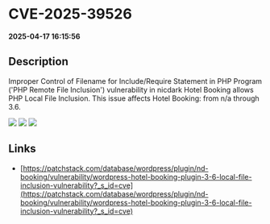 # CVE-2025-39526

**2025-04-17 16:15:56**

## Description
Improper Control of Filename for Include/Require Statement in PHP Program ('PHP Remote File Inclusion') vulnerability in nicdark Hotel Booking allows PHP Local File Inclusion. This issue affects Hotel Booking: from n/a through 3.6.

![](https://img.shields.io/static/v1?label=Score&message=8.1&color=red)
![](https://img.shields.io/static/v1?label=Severity&message=HIGH&color=red)
![](https://img.shields.io/static/v1?label=CWE&message=RFI&color=green)

## Links
- [https://patchstack.com/database/wordpress/plugin/nd-booking/vulnerability/wordpress-hotel-booking-plugin-3-6-local-file-inclusion-vulnerability?_s_id=cve](https://patchstack.com/database/wordpress/plugin/nd-booking/vulnerability/wordpress-hotel-booking-plugin-3-6-local-file-inclusion-vulnerability?_s_id=cve)
